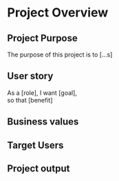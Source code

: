 # Project Overview

## Project Purpose
The purpose of this project is to [...s]

## User story
As a [role],
I want [goal],  
so that [benefit]

## Business values

## Target Users

## Project output
